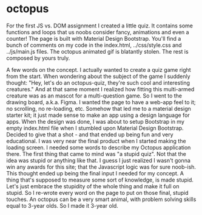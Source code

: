 # octopus

For the first JS vs. DOM assignment I created a little quiz. It contains some functions and loops that us noobs consider fancy, animations and even a counter! The page is built with Material Design Bootstrap. You'll find a bunch of comments on my code in the index.html, ../css/style.css and ../js/main.js files. The octopus animated gif is blatantly stolen. The rest is composed by yours truly.

A few words on the concept. I actually wanted to create a quiz game right from the start. When wondering about the subject of the game I suddenly thought: "Hey, let's do an octopus-quiz, they're such cool and interesting creatures." And at that same moment I realized how fitting this multi-armed creature was as an mascot for a multi-question game. So I went to the drawing board, a.k.a. Figma. I wanted the page to have a web-app feel to it; no scrolling, no re-loading, etc. Somehow that led me to a material design starter kit; it just made sense to make an app using a design language for apps. When the design was done, I was about to setup Bootstrap in my empty index.html file when I stumbled upon Material Design Bootstrap. Decided to give that a shot - and that ended up being fun and very educational. I was very near the final product when I started making the loading screen. I needed some words to describe my Octopus application there. The first thing that came to mind was "a stupid quiz". Not that the idea was stupid or anything like that. I guess I just realized I wasn't gonna win any awards for this site; that the Javascript logic was for sure noob-ish. This thought ended up being the final input I needed for my concept. A thing that's supposed to measure some sort of knowledge, is made stupid. Let's just embrace the stupidity of the whole thing and make it full on stupid. So I re-wrote every word on the page to put on those final, stupid touches. An octopus can be a very smart animal, with problem solving skills equal to 3-year olds. So I made it 3-year old. 